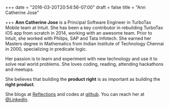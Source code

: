 +++
date = "2016-03-20T20:54:56-07:00"
draft = false
title = "Ann Catherine Jose"

+++
**Ann Catherine Jose** is a Principal Software Engineer in TurboTax Mobile team at Intuit. She has been a key contributor in rebuilding TurboTax iOS app from scratch in 2014, working with an awesome team. Prior to Intuit, she worked with Philips, SAP and Tata Infotech. She earned her Masters degree in Mathematics from Indian Institute of Technology Chennai in 2000, specializing in predicate logic.

Her passion is to learn and experiment with new technology and use it to solve real world problems. She loves coding, reading, attending hackathons and meetups. 

She believes that building the **product right** is as important as building the **right product**. 

She blogs at [Reflections](https://ann.chiramattel.com/) and codes at [github](https://github.com/annjose). You can reach her at [@LinkedIn](https://www.linkedin.com/in/annjose).